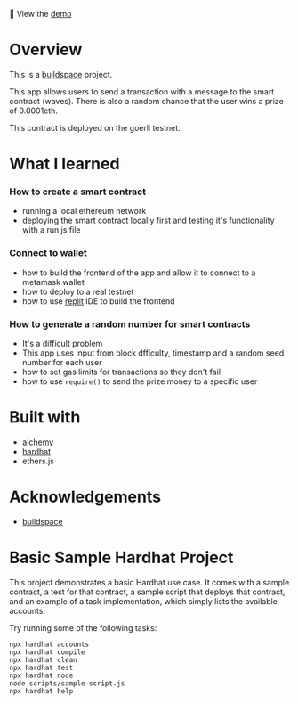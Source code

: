 👀 View the [demo](https://waveportal-starter-project.fooxhd.repl.co/)

# Overview

This is a [buildspace](https://buildspace.so/) project.

This app allows users to send a transaction with a message to the smart contract (waves). There is also a random chance that the user wins a prize of 0.0001eth.

This contract is deployed on the goerli testnet.

# What I learned

### How to create a smart contract

- running a local ethereum network
- deploying the smart contract locally first and testing it's functionality with a run.js file

### Connect to wallet

- how to build the frontend of the app and allow it to connect to a metamask wallet
- how to deploy to a real testnet
- how to use [replit](https://replit.com/) IDE to build the frontend

### How to generate a random number for smart contracts

- It's a difficult problem
- This app uses input from block dfficulty, timestamp and a random seed number for each user
- how to set gas limits for transactions so they don't fail
- how to use `require()` to send the prize money to a specific user

# Built with

- [alchemy](https://www.alchemy.com/)
- [hardhat](https://hardhat.org/)
- ethers.js

# Acknowledgements

- [buildspace](https://buildspace.so/)

# Basic Sample Hardhat Project

This project demonstrates a basic Hardhat use case. It comes with a sample contract, a test for that contract, a sample script that deploys that contract, and an example of a task implementation, which simply lists the available accounts.

Try running some of the following tasks:

```shell
npx hardhat accounts
npx hardhat compile
npx hardhat clean
npx hardhat test
npx hardhat node
node scripts/sample-script.js
npx hardhat help
```

